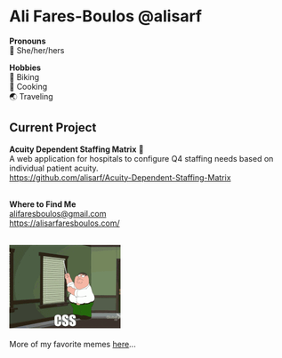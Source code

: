 # Ali Fares-Boulos @alisarf
__Pronouns__<br>
:woman: She/her/hers <br>

__Hobbies__<br>
🚴 Biking<br>
🍝 Cooking<br>
🌏 Traveling<br>

## Current Project
__Acuity Dependent Staffing Matrix__ 🧬<br>
A web application for hospitals to configure Q4 staffing needs based on individual patient acuity.<br>
https://github.com/alisarf/Acuity-Dependent-Staffing-Matrix


<br>__Where to Find Me__<br>
alifaresboulos@gmail.com <br>
https://alisarfaresboulos.com/<br>

<br>![cssmeme](cssmemesml.gif)<br>
<br>More of my favorite memes [here](https://www.pinterest.com/alifares8/dev-memes/)...  <br>


<!--
**alisarf/alisarf** is a ✨ _special_ ✨ repository because its `README.md` (this file) appears on your GitHub profile.

Here are some ideas to get you started:

- 🔭 I’m currently working on ...
- 🌱 I’m currently learning ...
- 👯 I’m looking to collaborate on ...
- 🤔 I’m looking for help with ...
- 💬 Ask me about ...
- 📫 How to reach me: ...
- 😄 Pronouns: ...
- ⚡ Fun fact: ...
-->
